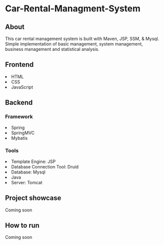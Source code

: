 # Car-Rental-Managment-System

## About
<p> This car rental management system is built with Maven, JSP, SSM, & Mysql. 
Simple implementation of basic management, system management, business management and statistical analysis.
</p>

## Frontend
<p> 
    <li>HTML</li>
    <li>CSS</li>
    <li>JavaScript</li>
</p>

## Backend
### Framework
<p>
    <li>Spring</li>
    <li>SpringMVC</li>
    <li>Mybatis</li>
</p>

### Tools
<p>
    <li>Template Engine: JSP</li>
    <li>Database Connection Tool: Druid</li>
    <li>Database: Mysql</li>
    <li>Java</li>
    <li>Server: Tomcat</li>
</p>

## Project showcase
<p>Coming soon</p>

## How to run
<p>Coming soon</p>
